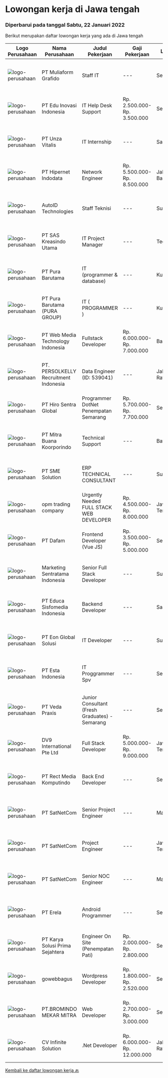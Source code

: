 
  # Lowongan kerja di Jawa tengah

  ### Diperbarui pada tanggal Sabtu, 22 Januari 2022

  Berikut merupakan daftar lowongan kerja yang ada di Jawa tengah

  |Logo Perusahaan | Nama Perusahaan | Judul Pekerjaan | Gaji Pekerjaan | Lokasi | Deskripsi | Tanggal diunggah | Pranala |
  | -------------- | --------------- | --------------- | --------- | --------- | -------------- | ------- | ----------- |
  |![logo-perusahaan](https://image-service-cdn.seek.com.au/b259f1548da565821c22976acf4c7d55a2d3d174/ee4dce1061f3f616224767ad58cb2fc751b8d2dc)|PT Muliaform Grafido|Staff IT|---|Semarang|Syarat : Usia maksimal 35 Tahun Lulusan Minimal D3 Teknologi Informatika Memahami troubleshooting PC/Laptop baik hardware, sistem software dan...|Jumat, 21 Januari 2022|https://www.jobstreet.co.id/id/job/staff-it-3765435?token=0~4f0d245f-79c3-41c2-80d9-897062e66add&sectionRank=1&jobId=jobstreet-id-job-3765435|
|![logo-perusahaan](https://image-service-cdn.seek.com.au/2e3d85875ebd93c303bdd8a6856fed6c1d38d659/ee4dce1061f3f616224767ad58cb2fc751b8d2dc)|PT Edu Inovasi Indonesia|IT Help Desk Support|Rp. 2.500.000-Rp. 3.500.000|Semarang|PT. EDU INOVASI INDONESIA [EDUBRAND], kantor pusat di Kota Semarang, membutuhkan Staf IT &amp; HelpDesk [IT HELP DESK SUPPORT] Full Time dengan...|Kamis, 20 Januari 2022|https://www.jobstreet.co.id/id/job/it-help-desk-support-3763761?token=0~4f0d245f-79c3-41c2-80d9-897062e66add&sectionRank=2&jobId=jobstreet-id-job-3763761|
|![logo-perusahaan](https://image-service-cdn.seek.com.au/f14c90d2019d7494d62591b24bc8fee53c90ebd0/ee4dce1061f3f616224767ad58cb2fc751b8d2dc)|PT Unza Vitalis|IT Internship|---|Salatiga|Qualification: Final year student or fresh graduate from Information System/Computer Science or similar IT major Having a great understanding about...|Kamis, 20 Januari 2022|https://www.jobstreet.co.id/id/job/it-internship-3764147?token=0~4f0d245f-79c3-41c2-80d9-897062e66add&sectionRank=3&jobId=jobstreet-id-job-3764147|
|![logo-perusahaan](https://image-service-cdn.seek.com.au/62148b692fdfbf4a4a11c7764913b8f0db15fa3f/ee4dce1061f3f616224767ad58cb2fc751b8d2dc)|PT Hipernet Indodata|Network Engineer|Rp. 5.500.000-Rp. 8.500.000|Jakarta Barat|Requirement: Max. 30 years old Candidate must possess at least a Bachelor's degree, IT/Computer Science/Electronic/Telecomunication Minimal 2 years...|Jumat, 21 Januari 2022|https://www.jobstreet.co.id/id/job/network-engineer-3765286?token=0~4f0d245f-79c3-41c2-80d9-897062e66add&sectionRank=4&jobId=jobstreet-id-job-3765286|
|![logo-perusahaan](https://image-service-cdn.seek.com.au/d93570a45c2c5f1b9a1f59d2916dc111a738ee9c/ee4dce1061f3f616224767ad58cb2fc751b8d2dc)|AutoID Technologies|Staff Teknisi|---|Surabaya|Anda seorang tenaga teknis yang memiliki kemampuan dalam menangani perbaikan barang elektronik dan menguasai teknik jaringan, serta telah memiliki...|Jumat, 21 Januari 2022|https://www.jobstreet.co.id/id/job/staff-teknisi-3764390?token=0~4f0d245f-79c3-41c2-80d9-897062e66add&sectionRank=5&jobId=jobstreet-id-job-3764390|
|![logo-perusahaan](https://image-service-cdn.seek.com.au/4b44f659bd1174463d23adc92e7ef83cd2341528/ee4dce1061f3f616224767ad58cb2fc751b8d2dc)|PT SAS Kreasindo Utama|IT Project Manager|---|Tegal|Responsibilities Running regular checks on network and data security Identifying and acting on opportunities to improve and update software and...|Jumat, 21 Januari 2022|https://www.jobstreet.co.id/id/job/it-project-manager-3764347?token=0~4f0d245f-79c3-41c2-80d9-897062e66add&sectionRank=6&jobId=jobstreet-id-job-3764347|
|![logo-perusahaan](https://image-service-cdn.seek.com.au/3163420bf03a257260b731647985243bbc3a5486/ee4dce1061f3f616224767ad58cb2fc751b8d2dc)|PT Pura Barutama|IT (programmer & database)|---|Kudus|Deskripsi Pekerjaan IT Programmer &amp; Database bertanggung jawab untuk melakukan perawatan dan updating program komputer, database, jaringan, dan...|Kamis, 20 Januari 2022|https://www.jobstreet.co.id/id/job/it-programmer-database-3743819?token=0~4f0d245f-79c3-41c2-80d9-897062e66add&sectionRank=7&jobId=jobstreet-id-job-3743819|
|![logo-perusahaan](https://image-service-cdn.seek.com.au/1588db4b27658493c980eb24d959cefaab47c7ca/ee4dce1061f3f616224767ad58cb2fc751b8d2dc)|PT Pura Barutama (PURA GROUP)|IT ( PROGRAMMER )|---|Kudus|S1 Teknik Informatika. Memahami Java, J2SE, .NET, C ++, C #, Assembler , PHP, VB, Delphi, Power Builder, Oracle dan pernah membuat program dari...|Kamis, 20 Januari 2022|https://www.jobstreet.co.id/id/job/it-programmer-3763029?token=0~4f0d245f-79c3-41c2-80d9-897062e66add&sectionRank=8&jobId=jobstreet-id-job-3763029|
|![logo-perusahaan](https://image-service-cdn.seek.com.au/fe6569d61098f35222743f282f496686f78aefd7/ee4dce1061f3f616224767ad58cb2fc751b8d2dc)|PT Web Media Technology Indonesia|Fullstack Developer|Rp. 6.000.000-Rp. 7.000.000|Bali|We are Niagahoster, a tech company based in Yogyakarta that provides web-hosting services. To make Niagahoster web and products are packed with...|Kamis, 20 Januari 2022|https://www.jobstreet.co.id/id/job/fullstack-developer-3750672?token=0~4f0d245f-79c3-41c2-80d9-897062e66add&sectionRank=9&jobId=jobstreet-id-job-3750672|
|![logo-perusahaan](https://image-service-cdn.seek.com.au/a778cc2d537d275f0abc3d64068f14c4c640057e/ee4dce1061f3f616224767ad58cb2fc751b8d2dc)|PT. PERSOLKELLY Recruitment Indonesia|Data Engineer (ID: 539041)|---|Jakarta Raya|PERSOLKELLY Indonesia is currently assisting one of our clients; working in Information Technology Services companies and looking for several...|Jumat, 21 Januari 2022|https://www.jobstreet.co.id/id/job/data-engineer-id%3A-539041-3764885?token=0~4f0d245f-79c3-41c2-80d9-897062e66add&sectionRank=10&jobId=jobstreet-id-job-3764885|
|![logo-perusahaan](https://image-service-cdn.seek.com.au/22efbb917da51d2d7714077aef8a044f9a9eb6e8/ee4dce1061f3f616224767ad58cb2fc751b8d2dc)|PT Hiro Sentra Global|Programmer DotNet Penempatan Semarang|Rp. 5.700.000-Rp. 7.700.000|Semarang|Kandidat harus memiliki setidaknya Diploma di Teknik (Elektro), Teknik (Komputer/Telekomunikasi), Ilmu Komputer/Teknologi Informasi atau setara....|Kamis, 20 Januari 2022|https://www.jobstreet.co.id/id/job/programmer-dotnet-penempatan-semarang-3743121?token=0~4f0d245f-79c3-41c2-80d9-897062e66add&sectionRank=11&jobId=jobstreet-id-job-3743121|
|![logo-perusahaan](https://image-service-cdn.seek.com.au/f239709d655cb2106929c841dd2b71edd206015d/ee4dce1061f3f616224767ad58cb2fc751b8d2dc)|PT Mitra Buana Koorporindo|Technical Support|---|Batam|Maksimal 35 tahun Pendidikan Minimal SMK / D3 / S1 Teknik Informatika/ Jaringan / Elektro Memiliki pengetahuan tentang Hardware &amp; Software system,...|Senin, 17 Januari 2022|https://www.jobstreet.co.id/id/job/technical-support-3758182?token=0~4f0d245f-79c3-41c2-80d9-897062e66add&sectionRank=12&jobId=jobstreet-id-job-3758182|
|![logo-perusahaan](https://image-service-cdn.seek.com.au/f0cc6ba1828627c44076452213cbe473e760a860/ee4dce1061f3f616224767ad58cb2fc751b8d2dc)|PT SME Solution|ERP TECHNICAL CONSULTANT|---|Surabaya|REQUIREMENT : Will be based in Semarang (SMG), or Surabaya (SBY) Bachelor Degree (S1) from reputable university majoring in: Informatics Engineering /...|Rabu, 19 Januari 2022|https://www.jobstreet.co.id/id/job/erp-technical-consultant-3741278?token=0~4f0d245f-79c3-41c2-80d9-897062e66add&sectionRank=13&jobId=jobstreet-id-job-3741278|
|![logo-perusahaan](https://image-service-cdn.seek.com.au/892210d1bc1184a2e16e260294a01a90fbb03876/ee4dce1061f3f616224767ad58cb2fc751b8d2dc)|opm trading company|Urgently Needed　FULL STACK WEB DEVELOPER|Rp. 4.500.000-Rp. 8.000.000|Jawa Tengah|Urgently NeededFULL STACK WEB DEVELOPER (Remote)(Jawa Tengah &amp; DIY)Kontrak Fulltime untuk 31 hariDeskripsi Pekerjaan- Melanjutkan penyelesaian...|Kamis, 20 Januari 2022|https://www.jobstreet.co.id/id/job/urgently-needed-full-stack-web-developer-3763989?token=0~4f0d245f-79c3-41c2-80d9-897062e66add&sectionRank=14&jobId=jobstreet-id-job-3763989|
|![logo-perusahaan](https://image-service-cdn.seek.com.au/23ed0db506f9cbc2e1947a1e8d5ff039b5085978/ee4dce1061f3f616224767ad58cb2fc751b8d2dc)|PT Dafam|Frontend Developer (Vue JS)|Rp. 3.500.000-Rp. 5.000.000|Semarang|Lulusan S1 Jurusan IT Memiliki pengalaman selama minimal 3 tahun sebagai frontend developer di perusahaan yang bergerak dalam bidang IT Memahami HTML,...|Kamis, 20 Januari 2022|https://www.jobstreet.co.id/id/job/frontend-developer-vue-js-3751207?token=0~4f0d245f-79c3-41c2-80d9-897062e66add&sectionRank=15&jobId=jobstreet-id-job-3751207|
|![logo-perusahaan](https://image-service-cdn.seek.com.au/df8039bdc98917fb7712288b57655fbe0e837ec5/ee4dce1061f3f616224767ad58cb2fc751b8d2dc)|Marketing Sentratama Indonesia|Senior Full Stack Developer|---|Surakarta|Qualifications: Diploma or S1 computer science, information technology or equivalent Minimal 3 years of professional experience as a backend or full...|Kamis, 20 Januari 2022|https://www.jobstreet.co.id/id/job/senior-full-stack-developer-3736998?token=0~4f0d245f-79c3-41c2-80d9-897062e66add&sectionRank=16&jobId=jobstreet-id-job-3736998|
|![logo-perusahaan](https://image-service-cdn.seek.com.au/9e459e4a3ea31c4bf03c13598af4814e9f9938ed/ee4dce1061f3f616224767ad58cb2fc751b8d2dc)|PT Educa Sisfomedia Indonesia|Backend Developer|---|Salatiga|Tugas dan Tanggung Jawab Merancang dan mengembangkan struktur data, membangun algoritma, dan mengujinya Mendesain dan mengimplementasikan berbagai...|Kamis, 20 Januari 2022|https://www.jobstreet.co.id/id/job/backend-developer-3750488?token=0~4f0d245f-79c3-41c2-80d9-897062e66add&sectionRank=17&jobId=jobstreet-id-job-3750488|
|![logo-perusahaan](https://us.123rf.com/450wm/pavelstasevich/pavelstasevich1811/pavelstasevich181101027/112815900-stock-vector-no-image-available-icon-flat-vector.jpg?ver=6)|PT Eon Global Solusi|IT Developer|---|Surakarta|PT EON Global Solusi - Kami perusahaan Tekonologi Informasi, berlokasi di PALUR (Karanganyar) yang sedang berkembang di daerah Solo. Saat ini kami...|Kamis, 20 Januari 2022|https://www.jobstreet.co.id/id/job/it-developer-3763699?token=0~4f0d245f-79c3-41c2-80d9-897062e66add&sectionRank=18&jobId=jobstreet-id-job-3763699|
|![logo-perusahaan](https://image-service-cdn.seek.com.au/58c9f00fbea8cd8ef5c03b0411fa8e6df9f2223c/ee4dce1061f3f616224767ad58cb2fc751b8d2dc)|PT Esta Indonesia|IT Proggrammer Spv|---|Semarang|Kualifikasi : Pendidikan Minimal Jurusan Teknik Informatika/Ilmu Komputer /Sistem Informasi Usia 24 - 35 tahun Pengalaman Minimal 2 tahun untuk posisi...|Selasa, 18 Januari 2022|https://www.jobstreet.co.id/id/job/it-proggrammer-spv-3760402?token=0~4f0d245f-79c3-41c2-80d9-897062e66add&sectionRank=19&jobId=jobstreet-id-job-3760402|
|![logo-perusahaan](https://image-service-cdn.seek.com.au/5961dad52b4ce0b5384a92181de7fdd65da25e78/ee4dce1061f3f616224767ad58cb2fc751b8d2dc)|PT Veda Praxis|Junior Consultant (Fresh Graduates) - Semarang|---|Semarang|Junior Consultant – Fresh Graduates / Entry LevelPoint of hire: SemarangLokasi penugasan/proyek: Bersedia ditugaskan ke proyek di seluruh...|Kamis, 20 Januari 2022|https://www.jobstreet.co.id/id/job/junior-consultant-fresh-graduates-semarang-3763622?token=0~4f0d245f-79c3-41c2-80d9-897062e66add&sectionRank=20&jobId=jobstreet-id-job-3763622|
|![logo-perusahaan](https://image-service-cdn.seek.com.au/f6dfe35aa0ccc718674ee737b18909477fe452d8/ee4dce1061f3f616224767ad58cb2fc751b8d2dc)|DV9 International Pte Ltd|Full Stack Developer|Rp. 5.000.000-Rp. 9.000.000|Jawa Tengah|• Write high quality and maintainable code.• Experience in developing Laravel based web applications• Experience with MYSQL database• Experience with...|Jumat, 21 Januari 2022|https://www.jobstreet.co.id/id/job/full-stack-developer-9161068/origin/sg?token=0~4f0d245f-79c3-41c2-80d9-897062e66add&sectionRank=21&jobId=jobstreet-sg-job-9161068|
|![logo-perusahaan](https://image-service-cdn.seek.com.au/4c04f8e386da659f2a26debf74469becf256838b/ee4dce1061f3f616224767ad58cb2fc751b8d2dc)|PT Rect Media Komputindo|Back End Developer|---|Semarang|Mempunyai pengetahuan tentang konsep OOP, MVC dan AJAX Mempunyai pengetahuan di Web Services / API 3rd party Memiliki akal dan logika yang kuat Mampu...|Rabu, 19 Januari 2022|https://www.jobstreet.co.id/id/job/back-end-developer-3748297?token=0~4f0d245f-79c3-41c2-80d9-897062e66add&sectionRank=22&jobId=jobstreet-id-job-3748297|
|![logo-perusahaan](https://image-service-cdn.seek.com.au/6108f58b8d52b8e5523830ee4b11d6074377e515/ee4dce1061f3f616224767ad58cb2fc751b8d2dc)|PT SatNetCom|Senior Project Engineer|---|Makassar|Skills Supervisory lead skills: able to execute plans and lead project team or sub-team to accomplish the task. Good knowledge about IT System Good...|Selasa, 18 Januari 2022|https://www.jobstreet.co.id/id/job/senior-project-engineer-3760424?token=0~4f0d245f-79c3-41c2-80d9-897062e66add&sectionRank=23&jobId=jobstreet-id-job-3760424|
|![logo-perusahaan](https://image-service-cdn.seek.com.au/6108f58b8d52b8e5523830ee4b11d6074377e515/ee4dce1061f3f616224767ad58cb2fc751b8d2dc)|PT SatNetCom|Project Engineer|---|Jawa Tengah|Skills: Good Knowledge about IT System Good Knowledge of wire/wireless computer networking Good Knowledge about Electronic and Electrical System Good...|Selasa, 18 Januari 2022|https://www.jobstreet.co.id/id/job/project-engineer-3760553?token=0~4f0d245f-79c3-41c2-80d9-897062e66add&sectionRank=24&jobId=jobstreet-id-job-3760553|
|![logo-perusahaan](https://image-service-cdn.seek.com.au/6108f58b8d52b8e5523830ee4b11d6074377e515/ee4dce1061f3f616224767ad58cb2fc751b8d2dc)|PT SatNetCom|Senior NOC Engineer|---|Makassar|Skills: Excellent knowledge of wireless networking, TCP/IP Protocol, LANs, routers, switches, and server/client both practical and theory. Good...|Selasa, 18 Januari 2022|https://www.jobstreet.co.id/id/job/senior-noc-engineer-3760583?token=0~4f0d245f-79c3-41c2-80d9-897062e66add&sectionRank=25&jobId=jobstreet-id-job-3760583|
|![logo-perusahaan](https://image-service-cdn.seek.com.au/cc8d8c9f0ba1f73a44b17955bdd729eab0a12a93/ee4dce1061f3f616224767ad58cb2fc751b8d2dc)|PT Erela|Android Programmer|---|Semarang|Kualifikasi: Minimal S1 Teknik Informatika Minimal memiliki pengalaman kerja selama 1 tahun di bidang yang sama Menguasai Android Studio, Java,...|Jumat, 21 Januari 2022|https://www.jobstreet.co.id/id/job/android-programmer-3753253?token=0~4f0d245f-79c3-41c2-80d9-897062e66add&sectionRank=26&jobId=jobstreet-id-job-3753253|
|![logo-perusahaan](https://image-service-cdn.seek.com.au/bb0f2c313297f2db3d497466b95d7da85644edc0/ee4dce1061f3f616224767ad58cb2fc751b8d2dc)|PT Karya Solusi Prima Sejahtera|Engineer On Site (Penempatan Pati)|Rp. 2.000.000-Rp. 2.800.000|Semarang|Kualifikasi : Pendidikan minimal D3/S1 Teknik Informatika/Teknik Telekomunikasi Memiliki pengalaman pekerjaan di bidang yang sama minimal 1 tahun...|Selasa, 18 Januari 2022|https://www.jobstreet.co.id/id/job/engineer-on-site-penempatan-pati-3760832?token=0~4f0d245f-79c3-41c2-80d9-897062e66add&sectionRank=27&jobId=jobstreet-id-job-3760832|
|![logo-perusahaan](https://image-service-cdn.seek.com.au/260ad6b80384b37d31edd2ecc3f98b79fc10fed8/ee4dce1061f3f616224767ad58cb2fc751b8d2dc)|gowebbagus|Wordpress Developer|Rp. 1.800.000-Rp. 2.520.000|Semarang|Persyaratan-         Mampu membangun laman website (khususnya wordpress)-         Memiliki pemahaman mengenai PHP, HTML, CSS, dan...|Rabu, 19 Januari 2022|https://www.jobstreet.co.id/id/job/wordpress-developer-3749120?token=0~4f0d245f-79c3-41c2-80d9-897062e66add&sectionRank=28&jobId=jobstreet-id-job-3749120|
|![logo-perusahaan](https://image-service-cdn.seek.com.au/745a3edbeea638833f47aa0c9a4f7583e9d244dc/ee4dce1061f3f616224767ad58cb2fc751b8d2dc)|PT.BROMINDO MEKAR MITRA|Web Developer|Rp. 2.700.000-Rp. 3.000.000|Semarang|Dekripsi Pekerjaan : Mengembangkan, memelihara dan melakukan pengujian fitur existing dan baru Kolaborasi dengan anggota tim lain dan stakeholder...|Selasa, 18 Januari 2022|https://www.jobstreet.co.id/id/job/web-developer-3739817?token=0~4f0d245f-79c3-41c2-80d9-897062e66add&sectionRank=29&jobId=jobstreet-id-job-3739817|
|![logo-perusahaan](https://image-service-cdn.seek.com.au/56b5c687b70921e14aef5f4e25daf5f16805eb94/ee4dce1061f3f616224767ad58cb2fc751b8d2dc)|CV Infinite Solution|.Net Developer|Rp. 6.000.000-Rp. 12.000.000|Jakarta Raya|Works from home is our advantage, there's never been a better time to work from home Monday to Friday 9 Hours / day Having own PC / Laptop minimal...|Kamis, 20 Januari 2022|https://www.jobstreet.co.id/id/job/net-developer-3743403?token=0~4f0d245f-79c3-41c2-80d9-897062e66add&sectionRank=30&jobId=jobstreet-id-job-3743403|


  [Kembali ke daftar lowongan kerja 🔙](../README.md#daftar-lowongan-kerja)
  